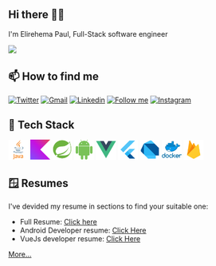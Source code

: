 
## Hi there 👋🏾
I'm Elirehema Paul, Full-Stack software engineer

![](https://github-readme-stats.vercel.app/api?username=elirehema&bg_color=30,2CB673,2F4454&title_color=fff&text_color=fff&show_icons=true&theme=radical&include_all_commits=true&count_private=true&line_height=30)

## 📫 How to find me
[![Twitter](https://img.shields.io/twitter/follow/elixml?label=Follow&style=social)](https://www.instagram.com/elixml)
[![Gmail](https://img.shields.io/badge/-Gmail-c14438?style=flat&logo=Gmail&logoColor=white)](mailto:elirehemapaulo@gmail.com)
[![Linkedin](https://img.shields.io/badge/-LinkedIn-blue?style=flat&logo=Linkedin&logoColor=white)](https://www.linkedin.com/in/elirehema)
[<img src="https://img.shields.io/github/followers/elirehema?label=follow&style=social" height="22" title="Follow me" />](https://github.com/elirehema) 
[![Instagram](https://img.shields.io/badge/-Instagram-c13584?style=flat&labelColor=c13584&logo=instagram&logoColor=white)](https://www.instagram.com/elixmli)

## 💬 Tech Stack

 <img height="40" src="https://raw.githubusercontent.com/github/explore/80688e429a7d4ef2fca1e82350fe8e3517d3494d/topics/java/java.png"></code>
 <img height="40" src="https://raw.githubusercontent.com/github/explore/80688e429a7d4ef2fca1e82350fe8e3517d3494d/topics/kotlin/kotlin.png"></code>
 <img height="40" src="https://raw.githubusercontent.com/github/explore/80688e429a7d4ef2fca1e82350fe8e3517d3494d/topics/spring-boot/spring-boot.png"></code>
 <img height="40" src="https://raw.githubusercontent.com/github/explore/80688e429a7d4ef2fca1e82350fe8e3517d3494d/topics/android/android.png"></code>
 <img height="40" src="https://raw.githubusercontent.com/github/explore/80688e429a7d4ef2fca1e82350fe8e3517d3494d/topics/vue/vue.png"></code>
 <img height="40" src="https://raw.githubusercontent.com/github/explore/80688e429a7d4ef2fca1e82350fe8e3517d3494d/topics/flutter/flutter.png"></code>
 <img height="40" src="https://raw.githubusercontent.com/github/explore/80688e429a7d4ef2fca1e82350fe8e3517d3494d/topics/dart/dart.png"></code>
 <img height="40" src="https://raw.githubusercontent.com/github/explore/80688e429a7d4ef2fca1e82350fe8e3517d3494d/topics/docker/docker.png"></code>
 <img height="40" src="https://raw.githubusercontent.com/github/explore/80688e429a7d4ef2fca1e82350fe8e3517d3494d/topics/firebase/firebase.png"></code>
 
 ## 🪟 Resumes
 I've devided my resume in sections to find your suitable one:
 - Full Resume: [Click here](https://docs.google.com/document/d/1VIehoZ4DlCa_uIbCen1RZxcbsnczNKpQkwpk_v7AI_4/edit?usp=sharing)
 - Android Developer resume: [Click Here](https://docs.google.com/document/d/1uL5RaIIwiAq4Ycy_XmvshP0Z1UEkoczQdfIRQWW_0z4/edit?usp=sharing)
 - VueJs developer resume: [Click Here](https://docs.google.com/document/d/11ahbkhyYIoZ7yZX2MVfPuAnJkd8BfzDAwNZA06zihPA/edit?usp=sharing)
 
[More...](https://dev.page/elirehema)
